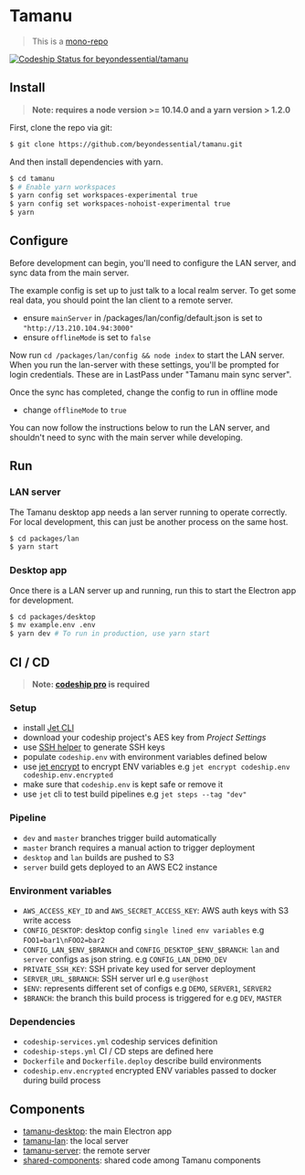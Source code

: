 # Tamanu
> This is a [mono-repo](https://github.com/babel/babel/blob/master/doc/design/monorepo.md)

[ ![Codeship Status for beyondessential/tamanu](https://app.codeship.com/projects/9355b080-d34d-0136-45ef-2e8db6e7ba42/status?branch=codeship)](https://app.codeship.com/projects/316346)

## Install

> **Note: requires a node version >= 10.14.0 and a yarn version > 1.2.0**

First, clone the repo via git:

```bash
$ git clone https://github.com/beyondessential/tamanu.git
```

And then install dependencies with yarn.

```bash
$ cd tamanu
$ # Enable yarn workspaces
$ yarn config set workspaces-experimental true
$ yarn config set workspaces-nohoist-experimental true
$ yarn
```

## Configure

Before development can begin, you'll need to configure the LAN server, and sync
data from the main server.

The example config is set up to just talk to a local realm server. To get
some real data, you should point the lan client to a remote server.

- ensure `mainServer` in /packages/lan/config/default.json is set to `"http://13.210.104.94:3000"`
- ensure `offlineMode` is set to `false`

Now run `cd /packages/lan/config && node index` to start the LAN server.
When you run the lan-server with these settings, you'll be prompted for login
credentials. These are in LastPass under "Tamanu main sync server".

Once the sync has completed, change the config to run in offline mode
- change `offlineMode` to `true`

You can now follow the instructions below to run the LAN server, and shouldn't
need to sync with the main server while developing.

## Run

### LAN server

The Tamanu desktop app needs a lan server running to operate correctly. For
local development, this can just be another process on the same host.

```bash
$ cd packages/lan
$ yarn start
```

### Desktop app

Once there is a LAN server up and running, run this to start the Electron app for development.

```bash
$ cd packages/desktop
$ mv example.env .env
$ yarn dev # To run in production, use yarn start
```

## CI / CD
> **Note: [codeship pro](https://codeship.com/features/pro) is required**

### Setup
- install [Jet CLI](https://documentation.codeship.com/pro/jet-cli/installation/)
- download your codeship project's AES key from *Project Settings*
- use  [SSH helper](https://github.com/codeship-library/docker-utilities/tree/master/ssh-helper) to generate SSH keys
- populate `codeship.env` with environment variables defined below
- use [jet encrypt](https://documentation.codeship.com/pro/jet-cli/encrypt/) to encrypt ENV variables e.g `jet encrypt codeship.env codeship.env.encrypted`
- make sure that `codeship.env` is kept safe or remove it
- use `jet` cli to test build pipelines e.g `jet steps --tag "dev"`

### Pipeline
- `dev` and `master` branches trigger build automatically
- `master` branch requires a manual action to trigger deployment
- `desktop` and `lan` builds are pushed to S3
- `server` build gets deployed to an AWS EC2 instance

### Environment variables
- `AWS_ACCESS_KEY_ID` and `AWS_SECRET_ACCESS_KEY`: AWS auth keys with S3 write access
- `CONFIG_DESKTOP`: desktop config `single lined env variables` e.g `FOO1=bar1\nFOO2=bar2`
- `CONFIG_LAN_$ENV_$BRANCH` and `CONFIG_DESKTOP_$ENV_$BRANCH`: `lan` and `server` configs as json string. e.g `CONFIG_LAN_DEMO_DEV`
- `PRIVATE_SSH_KEY`: SSH private key used for server deployment
- `SERVER_URL_$BRANCH`: SSH server url e.g `user@host`
- `$ENV`: represents different set of configs e.g `DEMO`, `SERVER1`, `SERVER2`
- `$BRANCH`: the branch this build process is triggered for e.g `DEV`, `MASTER`

### Dependencies
- `codeship-services.yml` codeship services definition
- `codeship-steps.yml` CI / CD steps are defined here
- `Dockerfile` and `Dockerfile.deploy` describe build environments
- `codeship.env.encrypted` encrypted ENV variables passed to docker during build process

## Components

* [tamanu-desktop](packages/desktop): the main Electron app
* [tamanu-lan](packages/lan): the local server
* [tamanu-server](packages/server): the remote server
* [shared-components](packages/shared): shared code among Tamanu components
